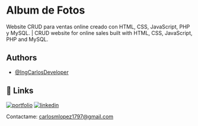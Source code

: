 # Album de Fotos

Website CRUD para ventas online creado con HTML, CSS, JavaScript, PHP y MySQL. | CRUD website for online sales built with HTML, CSS, JavaScript, PHP and MySQL.


## Authors

- [@IngCarlosDeveloper](https://www.github.com/IngCarlosDeveloper)


## 🔗 Links
[![portfolio](https://img.shields.io/badge/my_portfolio-000?style=for-the-badge&logo=ko-fi&logoColor=white)](https://github.com/IngCarlosDeveloper)
[![linkedin](https://img.shields.io/badge/linkedin-0A66C2?style=for-the-badge&logo=linkedin&logoColor=white)](https://www.linkedin.com/in/ingcarlosdeveloper/)

Contactame: carlosmlopez1797@gmail.com
